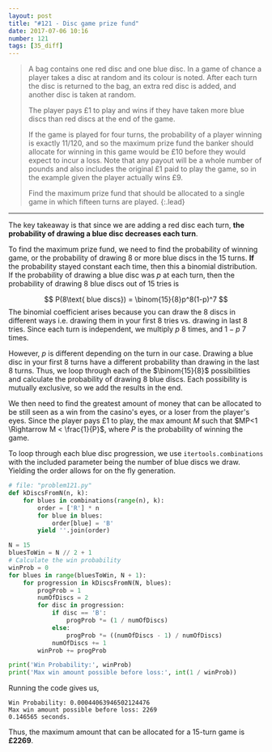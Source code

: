 ```yaml
---
layout: post
title: "#121 - Disc game prize fund"
date: 2017-07-06 10:16
number: 121
tags: [35_diff]
---
```

> A bag contains one red disc and one blue disc. In a game of chance a player takes a disc at random and its colour is noted. After each turn the disc is returned to the bag, an extra red disc is added, and another disc is taken at random.
>
> The player pays £1 to play and wins if they have taken more blue discs than red discs at the end of the game.
>
> If the game is played for four turns, the probability of a player winning is exactly 11/120, and so the maximum prize fund the banker should allocate for winning in this game would be £10 before they would expect to incur a loss. Note that any payout will be a whole number of pounds and also includes the original £1 paid to play the game, so in the example given the player actually wins £9.
>
> Find the maximum prize fund that should be allocated to a single game in which fifteen turns are played.
{:.lead}
* * *

The key takeaway is that since we are adding a red disc each turn, **the probability of drawing a blue disc decreases each turn**.

To find the maximum prize fund, we need to find the probability of winning game, or the probability of drawing 8 or more blue discs in the 15 turns. **If** the probability stayed constant each time, then this a binomial distribution. If the probability of drawing a blue disc was $p$ at each turn, then the probability of drawing 8 blue discs out of 15 tries is

$$
P(8\text{ blue discs}) = \binom{15}{8}p^8(1-p)^7
$$
The binomial coefficient arises because you can draw the 8 discs in different ways i.e. drawing them in your first 8 tries vs. drawing in last 8 tries. Since each turn is independent, we multiply $p$ 8 times, and $1-p$ 7 times.

However, $p$ is different depending on the turn in our case. Drawing a blue disc in your first 8 turns have a different probability than drawing in the last 8 turns. Thus, we loop through each of the $\binom{15}{8}$ possibilities and calculate the probability of drawing 8 blue discs. Each possibility is mutually exclusive, so we add the results in the end.

We then need to find the greatest amount of money that can be allocated to be still seen as a win from the casino's eyes, or a loser from the player's eyes. Since the player pays £1 to play, the max amount $M$ such that $MP<1 \Rightarrow M < \frac{1}{P}$, where $P$ is the probability of winning the game.

To loop through each blue disc progression, we use `itertools.combinations` with the included parameter being the number of blue discs we draw. Yielding the order allows for on the fly generation.
```python
# file: "problem121.py"
def kDiscsFromN(n, k):
    for blues in combinations(range(n), k):
        order = ['R'] * n
        for blue in blues:
            order[blue] = 'B'
        yield ''.join(order)

N = 15
bluesToWin = N // 2 + 1
# Calculate the win probability
winProb = 0
for blues in range(bluesToWin, N + 1):
    for progression in kDiscsFromN(N, blues):
        progProb = 1
        numOfDiscs = 2
        for disc in progression:
            if disc == 'B':
                progProb *= (1 / numOfDiscs)
            else:
                progProb *= ((numOfDiscs - 1) / numOfDiscs)
            numOfDiscs += 1
        winProb += progProb

print('Win Probability:', winProb)
print('Max win amount possible before loss:', int(1 / winProb))
```
Running the code gives us,
```
Win Probability: 0.00044063946502124476
Max win amount possible before loss: 2269
0.146565 seconds.
```
Thus, the maximum amount that can be allocated for a 15-turn game is **£2269**.